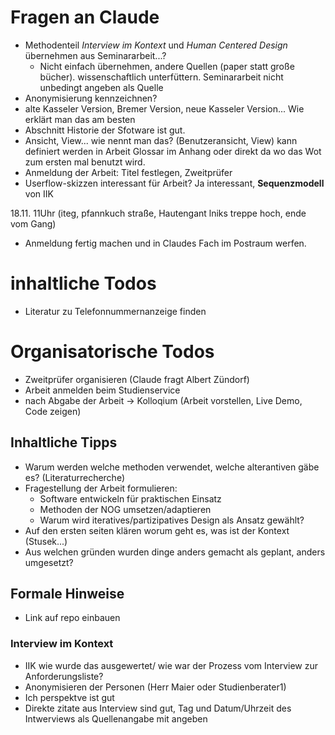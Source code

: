 # Fragen an Claude
- Methodenteil *Interview im Kontext* und *Human Centered Design* übernehmen aus Seminararbeit...?
    - Nicht einfach übernehmen, andere Quellen (paper statt große bücher). wissenschaftlich unterfüttern. Seminararbeit nicht unbedingt angeben als Quelle
- Anonymisierung kennzeichnen?
- alte Kasseler Version, Bremer Version, neue Kasseler Version... Wie erklärt man das am besten
 - Abschnitt Historie der Sfotware ist gut.
- Ansicht, View... wie nennt man das? (Benutzeransicht, View) kann definiert werden in Arbeit
    Glossar im Anhang oder direkt da wo das Wot zum ersten mal benutzt wird.
- Anmeldung der Arbeit: Titel festlegen, Zweitprüfer
- Userflow-skizzen interessant für Arbeit?
Ja interessant, **Sequenzmodell** von IIK

18.11. 11Uhr (iteg, pfannkuch straße, Hautengant lniks treppe hoch, ende vom Gang)

- Anmeldung fertig machen und in Claudes Fach im Postraum werfen.

# inhaltliche Todos
- Literatur zu Telefonnummernanzeige finden

# Organisatorische Todos
- Zweitprüfer organisieren (Claude fragt Albert Zündorf)
- Arbeit anmelden beim Studienservice
- nach Abgabe der Arbeit -> Kolloqium (Arbeit vorstellen, Live Demo, Code zeigen)


## Inhaltliche Tipps
- Warum werden welche methoden verwendet, welche alterantiven gäbe es? (Literaturrecherche)
- Fragestellung der Arbeit formulieren:
    - Software entwickeln für praktischen Einsatz
    - Methoden der NOG umsetzen/adaptieren
    - Warum wird iteratives/partizipatives Design als Ansatz gewählt?
- Auf den ersten seiten klären worum geht es, was ist der Kontext (Stusek...)
- Aus welchen gründen wurden dinge anders gemacht als geplant, anders umgesetzt?
    
    
## Formale Hinweise
- Link auf repo einbauen


### Interview im Kontext
- IIK wie wurde das ausgewertet/ wie war der Prozess vom Interview zur Anforderungsliste?
- Anonymisieren der Personen (Herr Maier oder Studienberater1)
- Ich perspektve ist gut
- Direkte zitate aus Interview sind gut, Tag und Datum/Uhrzeit des Intwerviews als Quellenangabe mit angeben

